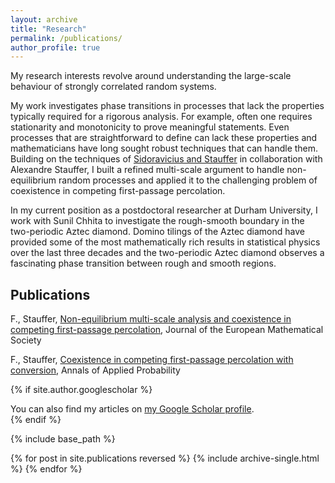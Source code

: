 ```yaml
---
layout: archive
title: "Research"
permalink: /publications/
author_profile: true
---
```


My research interests revolve around understanding the large-scale behaviour of strongly correlated random systems.

My work investigates phase transitions in processes that lack the properties typically required for a rigorous analysis. For example, often one requires stationarity and monotonicity to prove meaningful statements. Even processes that are straightforward to define can lack these properties and mathematicians have long sought robust techniques that can handle them. Building on the techniques of [Sidoravicius and Stauffer](https://link.springer.com/article/10.1007/s00222-019-00890-5) in collaboration with Alexandre Stauffer, I built a refined multi-scale argument to handle non-equilibrium random processes and applied it to the challenging problem of coexistence in competing first-passage percolation.

In my current position as a postdoctoral researcher at Durham University, I work with Sunil Chhita to investigate the rough-smooth boundary in the two-periodic Aztec diamond. Domino tilings of the Aztec diamond have provided some of the most mathematically rich results in statistical physics over the last three decades and the two-periodic Aztec diamond observes a fascinating phase transition between rough and smooth regions.

## Publications

F., Stauffer, [Non-equilibrium multi-scale analysis and coexistence in competing first-passage percolation](https://ems.press/journals/jems/articles/8736482), Journal of the European Mathematical Society

F., Stauffer, [Coexistence in competing first-passage percolation with conversion](https://projecteuclid.org/journals/annals-of-applied-probability/volume-32/issue-6/Coexistence-in-competing-first-passage-percolation-with-conversion/10.1214/22-AAP1792.short), Annals of Applied Probability

{% if site.author.googlescholar %}
  <div class="wordwrap">You can also find my articles on <a href="{{site.author.googlescholar}}">my Google Scholar profile</a>.</div>
{% endif %}

{% include base_path %}

{% for post in site.publications reversed %}
  {% include archive-single.html %}
{% endfor %}
